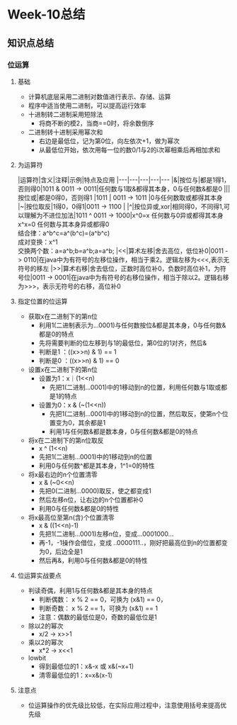 # Week-10总结

## 知识点总结

### 位运算

1. 基础
    - 计算机底层采用二进制对数值进行表示、存储、运算
    - 程序中适当使用二进制，可以提高运行效率
    - 十进制转二进制采用短除法
        - 将商不断的模2，当商==0时，将余数倒序
    - 二进制转十进制采用幂次和
        - 右边是最低位，记为第0位，向左依次+1，做为幂次
        - 从最低位开始，依次用每一位的数0/1与2的i次幂相乘后再相加求和
2. 为运算符

   |运算符|含义|注释|示例|特点及应用
                                                               |---|---|---|---|---
   |&|按位与|都是1得1，否则得0|1011 & 0011 -> 0011|任何数与1取&都得其本身，0与任何数&都是0
   |&#124;|按位或|都是0得0，否则得1 |1011 &#124; 0011 -> 1011 |0与任何数取或都得其本身
   |~|按位取反|1得0，0得1|0011 -> 1100 |
   |^|按位异或,xor|相同得0，不同得1,可以理解为不进位加法|1011 ^ 0011 -> 1000|x^0=x 任何数与0异或都得其本身<br>  x^x=0 任何数与其本身异或都得0<br> 结合律：a^b^c=a^(b^c)=(a^b^c) <br> 成对变换：x^1 <br> 交换两个数：a=a^b;b=a^b;a=a^b;
   |<<|算术左移|舍去高位，低位补0|0011 -> 0110|在java中为有符号的左移位操作，相当于乘2。逻辑左移为<<<,表示无符号的移左
   |\>>|算术右移|舍去低位，正数时高位补0，负数时高位补1，为符号位|0011 -> 0001|在java中为有符号的右移位操作，相当于除以2。逻辑右移为>>>，表示无符号的右移，高位补0

3. 指定位置的位运算
    - 获取x在二进制下的第n位
        - 利用1(二进制表示为...0001)与任何数按位&都是其本身，0与任何数&都是0的特点
        - 先将需要判断的位左移到与1的最低位，第0位的1对齐，然后&
        - 判断是1 ：((x>>n) & 1) == 1
        - 判断是0 ：((x>>n) & 1) == 0
    - 设置x在二进制下的第n位
        - 设置为1：x｜(1<<n)
            - 先把1(二进制...0001)中的1移动到n的位置，利用任何数与1取或都是1的特点
        - 设置为0：x & (~(1<<n))
            - 先把1(二进制...0001)中的1移动到n的位置，然后取反，使第n个位置变为0，其余都是1
            - 利用1与任何数&都是数本身，0与任何数&都是0的特点
    - 将x在二进制下的第n位取反
        - x ^ (1<<n)
        - 先把1(二进制...0001)中的1移动到n的位置
        - 利用0与任何数^都是其本身，1^1=0的特性
    - 将x最右边的n个位置清零
        - x & (~0<<n)
        - 先把0(二进制...0000)取反，使之都变成1
        - 然后左移n位，让右边的n个位置都补0
        - 利用0与任何数&都是0的特性
    - 将x最高位至第n(含)个位置清零
        - x & ((1<<n)-1)
        - 先把1(二进制...0001)左移n位，变成...0001000...
        - 再-1，-1操作会借位，变成 ..0000111..，刚好把最高位到n的位置都变为0，后边全是1
        - 然后再&，利用0与任何数&都是0的特性

4. 位运算实战要点
    - 判读奇偶，利用1与任何数&都是其本身的特点
        - 判断偶数： x % 2 == 0，可换为 (x&1) == 0，
        - 判断奇数： x % 2 == 1，可换为 (x&1) == 1
        - 注意：偶数的最低位是0，奇数的最低位是1
    - 除以2的幂次
        - x/2 -> x>>1
    - 乘以2的幂次
        - x*2 -> x<<1
    - lowbit
        - 得到最低位的1：x&-x 或 x&(~x+1)
        - 清零最低位的1：x=x&(x-1)

5. 注意点
    - 位运算操作的优先级比较低，在实际应用过程中，注意使用括号来提高优先级